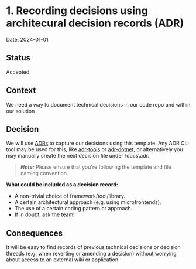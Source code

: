 # 1. Recording decisions using architecural decision records (ADR)

Date: 2024-01-01

## Status

Accepted

## Context

We need a way to document technical decisions in our code repo and within our solution

## Decision

We will use [ADRs](https://adr.github.io/) to capture our decisions using this template. Any ADR CLI tool may be used for this, like [adr-tools](https://github.com/npryce/adr-tools) or [adr-dotnet](https://github.com/endjin/dotnet-adr), or alternatively you may manually create the next decision file under \docs\adr.

> **_Note:_** Please ensure that you're following the template and file naming convention.

**What could be included as a decision record:**

- A non-trivial choice of framework/tool/library.
- A certain architectural approach (e.g. using microfrontends).
- The use of a certain coding pattern or approach.
- If in doubt, ask the team!

## Consequences

It will be easy to find records of previous technical decisions or decision threads (e.g. when reverting or amending a decision) without worrying about access to an external wiki or application.
